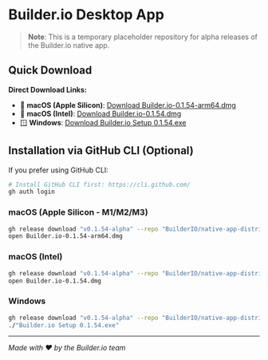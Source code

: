 # Builder.io Desktop App

> **Note**: This is a temporary placeholder repository for alpha releases of the Builder.io native app.

## Quick Download

**Direct Download Links:**
- 🍎 **macOS (Apple Silicon)**: [Download Builder.io-0.1.54-arm64.dmg](https://github.com/BuilderIO/native-app-distribution/releases/download/v0.1.54-alpha/Builder.io-0.1.54-arm64.dmg)
- 🍎 **macOS (Intel)**: [Download Builder.io-0.1.54.dmg](https://github.com/BuilderIO/native-app-distribution/releases/download/v0.1.54-alpha/Builder.io-0.1.54.dmg)  
- 🪟 **Windows**: [Download Builder.io Setup 0.1.54.exe](https://github.com/BuilderIO/native-app-distribution/releases/download/v0.1.54-alpha/Builder.io.Setup.0.1.54.exe)

## Installation via GitHub CLI (Optional)

If you prefer using GitHub CLI:

```bash
# Install GitHub CLI first: https://cli.github.com/
gh auth login
```

### macOS (Apple Silicon - M1/M2/M3)
```bash
gh release download "v0.1.54-alpha" --repo "BuilderIO/native-app-distribution" --pattern "Builder.io-0.1.54-arm64.dmg"
open Builder.io-0.1.54-arm64.dmg
```

### macOS (Intel)
```bash
gh release download "v0.1.54-alpha" --repo "BuilderIO/native-app-distribution" --pattern "Builder.io-0.1.54.dmg"
open Builder.io-0.1.54.dmg
```

### Windows  
```bash
gh release download "v0.1.54-alpha" --repo "BuilderIO/native-app-distribution" --pattern "Builder.io Setup 0.1.54.exe"
./"Builder.io Setup 0.1.54.exe"
```

---

*Made with ❤️ by the Builder.io team*
